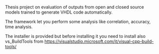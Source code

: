 Thesis project on evaluation of outputs from open and closed source models trained to generate VHDL code automatically.

The framework let you perform some analysis like correlation, accuracy, time analysis.

The installer is provided but before installing it you need to install also vs_BuildTools from https://visualstudio.microsoft.com/it/visual-cpp-build-tools/
